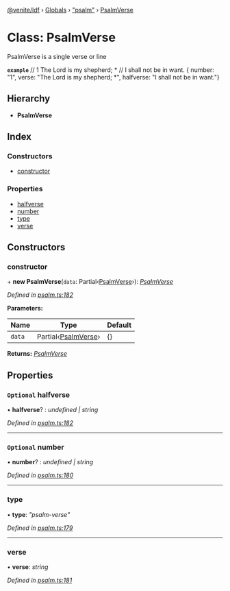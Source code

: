 [@venite/ldf](../README.md) › [Globals](../globals.md) › ["psalm"](../modules/_psalm_.md) › [PsalmVerse](_psalm_.psalmverse.md)

# Class: PsalmVerse

PsalmVerse is a single verse or line

**`example`** 
// 1  The Lord is my shepherd; *
//      I shall not be in want.
{ number: "1", verse: "The Lord is my shepherd; *", halfverse: "I shall not be in want."}

## Hierarchy

* **PsalmVerse**

## Index

### Constructors

* [constructor](_psalm_.psalmverse.md#constructor)

### Properties

* [halfverse](_psalm_.psalmverse.md#optional-halfverse)
* [number](_psalm_.psalmverse.md#optional-number)
* [type](_psalm_.psalmverse.md#type)
* [verse](_psalm_.psalmverse.md#verse)

## Constructors

###  constructor

\+ **new PsalmVerse**(`data`: Partial‹[PsalmVerse](_psalm_.psalmverse.md)›): *[PsalmVerse](_psalm_.psalmverse.md)*

*Defined in [psalm.ts:182](https://github.com/gbj/venite/blob/867c35ce/ldf/src/psalm.ts#L182)*

**Parameters:**

Name | Type | Default |
------ | ------ | ------ |
`data` | Partial‹[PsalmVerse](_psalm_.psalmverse.md)› | {} |

**Returns:** *[PsalmVerse](_psalm_.psalmverse.md)*

## Properties

### `Optional` halfverse

• **halfverse**? : *undefined | string*

*Defined in [psalm.ts:182](https://github.com/gbj/venite/blob/867c35ce/ldf/src/psalm.ts#L182)*

___

### `Optional` number

• **number**? : *undefined | string*

*Defined in [psalm.ts:180](https://github.com/gbj/venite/blob/867c35ce/ldf/src/psalm.ts#L180)*

___

###  type

• **type**: *"psalm-verse"*

*Defined in [psalm.ts:179](https://github.com/gbj/venite/blob/867c35ce/ldf/src/psalm.ts#L179)*

___

###  verse

• **verse**: *string*

*Defined in [psalm.ts:181](https://github.com/gbj/venite/blob/867c35ce/ldf/src/psalm.ts#L181)*
